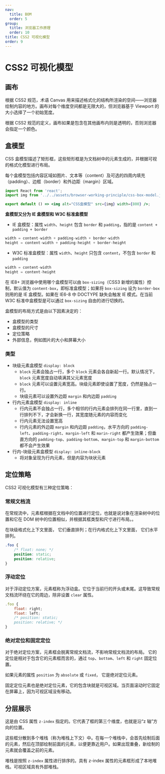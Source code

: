 ```yaml
---
nav:
  title: BOM
  order: 5
group:
  title: 浏览器工作原理
  order: 10
title: CSS2 可视化模型
order: 9
---
```


# CSS2 可视化模型

## 画布

根据 CSS2 规范，术语 Canvas 用来描述格式化的结构所渲染的空间——浏览器绘制内容的地方。画布对每个维度空间都是无限大的，但浏览器基于 Viewport 的大小选择了一个初始宽度。

根据 CSS2 规范的定义，画布如果是包含在其他画布内则是透明的，否则浏览器会指定一个颜色。

## 盒模型

CSS 盒模型描述了矩形框，这些矩形框是为文档树中的元素生成的，并根据可视的格式化模型进行布局。

每个盒模型包括内容区域如图片、文本等（content）及可选的四周内填充（padding）、边框（border）和外边距（margin）区域。

```jsx | inline
import React from 'react';
import img from '../../assets/browser-working-principle/css-box-model.jpg';

export default () => <img alt="CSS盒模型" src={img} width={800} />;
```

**盒模型又分为 IE 盒模型和 W3C 标准盒模型**

- IE 盒模型：属性 `width`、`height` 包含 `border` 和 `padding`，指的是 `content + padding + border`

```js
width = content-width + padding-width + border-width
height = content-width + padding-height + border-height
```

- W3C 标准盒模型：属性 `width`、`height` 只包含 `content`，不包含 `border` 和 `padding`

```js
width = content-width
height = content-height
```

在 IE8+ 浏览器中使用哪个盒模型可以由 `box-sizing`（CSS3 新增的属性）控制，默认值为 `content-box`，即标准盒模型；如果将 `box-sizing` 设为 `border-box` 则用的是 IE 盒模型。如果在 IE6-8 中 DOCTYPE 缺失会触发 IE 模式。在当前 W3C 标准中盒模型是可以通过 `box-sizing` 自由的进行切换的。

盒模型的布局方式是由以下因素决定的：

- 盒模型的类型
- 盒模型的尺寸
- 定位策略
- 外部信息，例如图片的大小和屏幕大小

### 类型

- 块级元素盒模型 `display: block`
  - `block` 元素会独占一行，多个 `block` 元素会各自新起一行。默认情况下，`block` 元素宽度自动填满其父元素宽度
  - `block` 元素可以设置元素宽高。块级元素即使设置了宽度，仍然是独占一行。
  - 块级元素可以设置外边距 `margin` 和内边距 `padding`
- 行内元素盒模型 `display: inline`
  - 行内元素不会独占一行，多个相邻的行内元素会排列在同一行里，直到一行排列不下，才会新换一行，其宽度随元素的内容而变化
  - 行内元素无法设置宽高
  - 行内元素的外边距 `margin` 和内边距 `padding`，水平方向的 `padding-left`、`padding-right`、`margin-left` 和 `marin-right` 都产生效果；但垂直方向的 `padding-top`、`padding-bottom`、`margin-top` 和 `margin-bottom` 都不会产生效果
- 行内-块级元素盒模型 `display: inline-block`
  - 将对象呈现为行内元素，但是内容为块状元素

## 定位策略

CSS2 可视化模型有三种定位策略：

### 常规文档流

在常规流中，元素框根据在文档中的位置进行定位，也就是说对象在渲染树中的位置和它在 DOM 树中的位置相似，并根据其框类型和尺寸进行布局。。

在块级格式化上下文里面， 它们垂直排列；在行内格式化上下文里面， 它们水平排列。

```css
.foo {
    /* float: none; */
	position: static;
    position: relative;
}
```

### 浮动定位

对于浮动定位方案，元素框称为浮动盒。它位于当前行的开头或末尾。这导致常规文档流环绕在它的周边，除非设置 `clear` 属性。

```js
.foo {
    float: right;
    float: left;
	/* position: static;
    position: relative; */
}
```

### 绝对定位和固定定位

对于绝对定位方案，元素框会脱离常规文档流，不影响常规文档流的布局。 它的定位是相对于包含它的元素框而言的，通过 `top`、`bottom`、`left` 和 `right` 固定位置。

如果元素的属性 `position` 为 `absolute` 或 `fixed`， 它是绝对定位元素。

固定定位元素也是绝对定位元素，它的包含块就是可视区域。当页面滚动时它固定在屏幕上，因为可视区域没有移动。

## 分层展示

这是由 CSS 属性 `z-index` 指定的。它代表了框的第三个维度，也就是沿“z 轴”方向的位置。

这些框分散到多个堆栈（称为堆栈上下文）中。在每一个堆栈中，会首先绘制后面的元素，然后在顶部绘制前面的元素，以便更靠近用户。如果出现重叠，新绘制的元素就会覆盖之前的元素。

堆栈是按照 `z-index` 属性进行排序的。具有 z-index 属性的元素框形成了本地堆栈。可视区域具有外部堆栈。